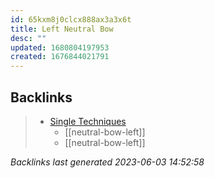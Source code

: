 ```yaml
---
id: 65kxm8j0clcx888ax3a3x6t
title: Left Neutral Bow
desc: ""
updated: 1680804197953
created: 1676844021791
---
```


## Backlinks

> - [Single Techniques](..\single-techniques.md)
>   - [[neutral-bow-left]]
>   - [[neutral-bow-left]]

_Backlinks last generated 2023-06-03 14:52:58_
